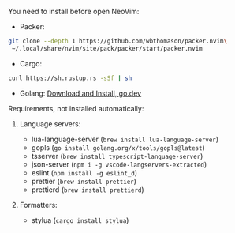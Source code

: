 You need to install before open NeoVim:

- Packer:

```bash
git clone --depth 1 https://github.com/wbthomason/packer.nvim\
 ~/.local/share/nvim/site/pack/packer/start/packer.nvim
```

- Cargo:

```bash
curl https://sh.rustup.rs -sSf | sh
```

- Golang:
  [Download and Install, go.dev](https://go.dev/dl/)

Requirements, not installed automatically:

1. Language servers:

   - lua-language-server (`brew install lua-language-server`)
   - gopls (`go install golang.org/x/tools/gopls@latest`)
   - tsserver (`brew install typescript-language-server`)
   - json-server (`npm i -g vscode-langservers-extracted`)
   - eslint (`npm install -g eslint_d`)
   - prettier (`brew install prettier`)
   - prettierd (`brew install prettierd`)

2. Formatters:

   - stylua (`cargo install stylua`)
